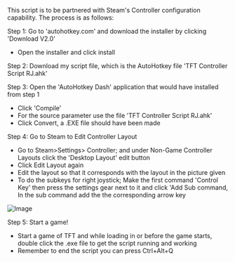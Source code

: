 This script is to be partnered with Steam's Controller configuration capability. The process is as follows:

Step 1: Go to 'autohotkey.com' and download the installer by clicking 'Download V2.0'
- Open the installer and click install

Step 2: Download my script file, which is the AutoHotkey file 'TFT Controller Script RJ.ahk'

Step 3: Open the 'AutoHotkey Dash' application that would have installed from step 1
- Click 'Compile'
- For the source parameter use the file 'TFT Controller Script RJ.ahk'
- Click Convert, a .EXE file should have been made

Step 4: Go to Steam to Edit Controller Layout
- Go to Steam>Settings> Controller; and under Non-Game Controller Layouts click the 'Desktop Layout' edit button
- Click Edit Layout again
- Edit the layout so that it corresponds with the layout in the picture given
- To do the subkeys for right joystick; Make the first command 'Control Key' then press the settings gear next to it and click 'Add Sub command, In the sub command add the the corresponding arrow key

![Image](https://github.com/users/rj-wilson1/projects/1/assets/158510572/0462b365-ee8a-4b7e-8bd6-75cb599b48d7)

Step 5:  Start a game!
- Start a game of TFT and while loading in or before the game starts, double click the .exe file to get the script running and working
- Remember to end the script you can press Ctrl+Alt+Q
